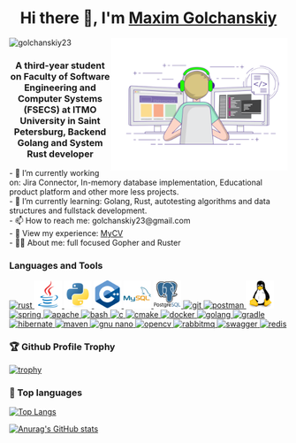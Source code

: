 <h1 align="center">Hi there 👋, I'm <a href="https://t.me/MaXimMaXiM209" target="_blank">Maxim Golchanskiy</a> 
</h1>
<img align="right" alt="Coding" width="320" src="https://raw.githubusercontent.com/devSouvik/devSouvik/master/gif3.gif">
<p align="left"> <img src="https://komarev.com/ghpvc/?username=golchanskiy23&label=Profile%20views&color=0e75b6&style=flat" alt="golchanskiy23" /> </p>
<h3 align="center">A third-year student on Faculty of Software Engineering and Computer Systems (FSECS) at ITMO University in Saint Petersburg, Backend Golang and System Rust developer</h3>
- 🔭 I’m currently working on: Jira Connector, In-memory database implementation, Educational product platform and other more less projects.  </br>
- 🌱 I’m currently learning: Golang, Rust, autotesting algorithms and data structures and fullstack development.  </br>
- 📫 How to reach me: golchanskiy23@gmail.com  </br>
- 📄 View my experience: <a href="https://drive.google.com/file/d/1Iwb38yW9IBMVi2cEB0JrSq_hPObmbaCA/view?usp=sharing">MyCV</a>  </br>
- 🙋‍♂️ About me: full focused Gopher and Ruster  </br>
<h3>Languages and Tools</h3>
<p align="left">
  <a href="https://www.rust.com" target="_blank" rel="noreferrer"> <img src="https://cdn.jsdelivr.net/gh/devicons/devicon@latest/icons/rust/rust-original.svg" alt="rust" width="50" height="50"/> </a>
  <a href="https://www.java.com" target="_blank" rel="noreferrer"> <img src="https://raw.githubusercontent.com/devicons/devicon/master/icons/java/java-original.svg" alt="java" width="50" height="50"/> </a>
  <a href="https://www.python.org" target="_blank" rel="noreferrer"> <img src="https://raw.githubusercontent.com/devicons/devicon/master/icons/python/python-original.svg" alt="python" width="50" height="50"/> </a>
  <a href="https://www.w3schools.com/cpp/" target="_blank" rel="noreferrer"> <img src="https://raw.githubusercontent.com/devicons/devicon/master/icons/cplusplus/cplusplus-original.svg" alt="cplusplus" width="50" height="50"/> </a>
  <a href="https://www.mysql.com/" target="_blank" rel="noreferrer"> <img src="https://raw.githubusercontent.com/devicons/devicon/master/icons/mysql/mysql-original-wordmark.svg" alt="mysql" width="50" height="50"/> </a> 
  <a href="https://www.postgresql.org" target="_blank" rel="noreferrer"> <img src="https://raw.githubusercontent.com/devicons/devicon/master/icons/postgresql/postgresql-original-wordmark.svg" alt="postgresql" width="50" height="50"/> </a>
  <a href="https://git-scm.com/" target="_blank" rel="noreferrer"> <img src="https://www.vectorlogo.zone/logos/git-scm/git-scm-icon.svg" alt="git" width="50" height="50"/> </a>
  <a href="https://postman.com" target="_blank" rel="noreferrer"> <img src="https://www.vectorlogo.zone/logos/getpostman/getpostman-icon.svg" alt="postman" width="50" height="50"/> </a>
  <a href="https://www.linux.org/" target="_blank" rel="noreferrer"> <img src="https://raw.githubusercontent.com/devicons/devicon/master/icons/linux/linux-original.svg" alt="linux" width="50" height="50"/> </a>
  <a href="https://spring.io/" target="_blank" rel="noreferrer"> <img src="https://www.vectorlogo.zone/logos/springio/springio-icon.svg" alt="spring" width="50" height="50"/> </a>
  <a href="https://httpd.apache.org/" target="_blank" rel="noreferrer"> <img src="https://cdn.jsdelivr.net/gh/devicons/devicon@latest/icons/apache/apache-original.svg" alt="apache" width="50" height="50"/> </a>
  <a href="https://ru.wikipedia.org/wiki/Bash" target="_blank" rel="noreferrer"> <img src="https://cdn.jsdelivr.net/gh/devicons/devicon@latest/icons/bash/bash-original.svg" alt="bash" width="50" height="50"/> </a>
  <a href="https://www.w3schools.com/c/c_intro.php" target="_blank" rel="noreferrer"> <img src="https://cdn.jsdelivr.net/gh/devicons/devicon@latest/icons/c/c-original.svg" alt="c" width="50" height="50"/> </a>
  <a href="https://cmake.org/" target="_blank" rel="noreferrer"> <img src="https://cdn.jsdelivr.net/gh/devicons/devicon@latest/icons/cmake/cmake-original.svg" alt="cmake" width="50" height="50"/> </a> 
  <a href="https://www.docker.com/" target="_blank" rel="noreferrer"> <img src="https://cdn.jsdelivr.net/gh/devicons/devicon@latest/icons/docker/docker-original.svg" alt="docker" width="50" height="50"/> </a>
  <a href="https://go.dev/" target="_blank" rel="noreferrer"> <img src="https://cdn.jsdelivr.net/gh/devicons/devicon@latest/icons/go/go-original-wordmark.svg" alt="golang" width="50" height="50"/> </a>
  <a href="https://gradle.org/" target="_blank" rel="noreferrer"> <img src="https://cdn.jsdelivr.net/gh/devicons/devicon@latest/icons/gradle/gradle-original.svg" alt="gradle" width="50" height="50"/> </a>
  <a href="https://hibernate.org/" target="_blank" rel="noreferrer"> <img src="https://cdn.jsdelivr.net/gh/devicons/devicon@latest/icons/hibernate/hibernate-original.svg" alt="hibernate" width="50" height="50"/> </a>
  <a href="https://maven.apache.org/" target="_blank" rel="noreferrer"> <img src="https://cdn.jsdelivr.net/gh/devicons/devicon@latest/icons/maven/maven-original-wordmark.svg" alt="maven" width="50" height="50"/> </a>
   <a href="https://help.ubuntu.ru/wiki/nano" target="_blank" rel="noreferrer"> <img src="https://cdn.jsdelivr.net/gh/devicons/devicon@latest/icons/nano/nano-original-wordmark.svg"" alt="gnu nano" width="50" height="50"/> </a>
  <a href="https://opencv.org/" target="_blank" rel="noreferrer"> <img src="https://cdn.jsdelivr.net/gh/devicons/devicon@latest/icons/opencv/opencv-original-wordmark.svg" alt="opencv" width="50" height="50"/> </a>
  <a href="https://www.rabbitmq.com/" target="_blank" rel="noreferrer"> <img src="https://cdn.jsdelivr.net/gh/devicons/devicon@latest/icons/rabbitmq/rabbitmq-original.svg" alt="rabbitmq" width="50" height="50"/> </a>
  <a href="https://swagger.io/" target="_blank" rel="noreferrer"> <img src="https://cdn.jsdelivr.net/gh/devicons/devicon@latest/icons/swagger/swagger-original.svg"  alt="swagger" width="50" height="50"/> </a>
  <a href="https://redis.io/" target="_blank" rel="noreferrer"> <img src="https://cdn.jsdelivr.net/gh/devicons/devicon@latest/icons/redis/redis-original.svg"  alt="redis" width="50" height="50"/> </a>
  </p>

<h3>🏆 Github Profile Trophy</h3>

[![trophy](https://github-profile-trophy.vercel.app/?username=golchanskiy23)](https://github.com/golchanskiy23/github-profile-trophy)

<h3>👑 Top languages</h3>

[![Top Langs](https://github-readme-stats.vercel.app/api/top-langs/?username=golchanskiy23&layout=compact)](https://github.com/golchanskiy23/github-readme-stats)

[![Anurag's GitHub stats](https://github-readme-stats.vercel.app/api?username=golchanskiy23)](https://github.com/mMm1m/github-readme-stats)

<!--
Here are some ideas to get you started:

- 👯 I’m looking to collaborate on ...
- 🤔 I’m looking for help with ...
- 💬 Ask me about ...
- 😄 Pronouns: ...
-->
